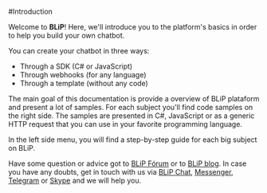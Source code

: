 
#Introduction

Welcome to **BLiP**! Here, we'll introduce you to the platform's basics in order to help you build your own chatbot.

You can create your chatbot in three ways:

- Through a SDK (C# or JavaScript)
- Through webhooks (for any language)
- Through a template (without any code)

The main goal of this documentation is provide a overview of BLiP plataform and present a lot of samples. For each subject you'll find code samples on the right side. The samples are presented in C#, JavaScript or as a generic HTTP request that you can use in your favorite programming language.

In the left side menu, you will find a step-by-step guide for each big subject on BLiP.

Have some question or advice got to [BLiP Fórum](http://forum.blip.ai) or to [BLiP blog](http://blog.blip.ai).
In case you have any doubts, get in touch with us via [BLiP Chat](https://u.blip.ai/AF1119EB-B9C1-487B-9826-2EC91714461D), [Messenger](http://m.me/blipajuda), [Telegram](https://telegram.me/blip_ajuda_bot) or [Skype](https://join.skype.com/bot/d58d9364-2498-4304-8400-6800c1fd2f2b?add) and we will help you.
